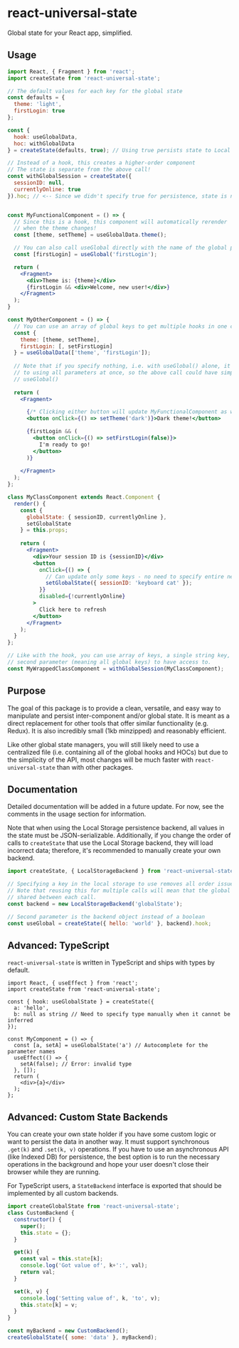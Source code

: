 # react-universal-state

Global state for your React app, simplified.

## Usage
```jsx
import React, { Fragment } from 'react';
import createState from 'react-universal-state';

// The default values for each key for the global state
const defaults = {
  theme: 'light',
  firstLogin: true
};

const {
  hook: useGlobalData,
  hoc: withGlobalData
} = createState(defaults, true); // Using true persists state to Local Storage

// Instead of a hook, this creates a higher-order component
// The state is separate from the above call!
const withGlobalSession = createState({
  sessionID: null,
  currentlyOnline: true
}).hoc; // <-- Since we didn't specify true for persistence, state is not saved


const MyFunctionalComponent = () => {
  // Since this is a hook, this component will automatically rerender
  // when the theme changes!
  const [theme, setTheme] = useGlobalData.theme();

  // You can also call useGlobal directly with the name of the global parameter
  const [firstLogin] = useGlobal('firstLogin');

  return (
    <Fragment>
      <div>Theme is: {theme}</div>
      {firstLogin && <div>Welcome, new user!</div>}
    </Fragment>
  );
}

const MyOtherComponent = () => {
  // You can use an array of global keys to get multiple hooks in one call!
  const {
    theme: [theme, setTheme],
    firstLogin: [, setFirstLogin]
  } = useGlobalData(['theme', 'firstLogin']);
  
  // Note that if you specify nothing, i.e. with useGlobal() alone, it defaults
  // to using all parameters at once, so the above call could have simply been
  // useGlobal()
  
  return (
    <Fragment>

      {/* Clicking either button will update MyFunctionalComponent as well */}
      <button onClick={() => setTheme('dark')}>Dark theme!</button>

      {firstLogin && (
        <button onClick={() => setFirstLogin(false)}>
          I'm ready to go!
        </button>
      )}
      
    </Fragment>
  );
};

class MyClassComponent extends React.Component {
  render() {
    const {
      globalState: { sessionID, currentlyOnline },
      setGlobalState
    } = this.props;
    
    return (
      <Fragment>
        <div>Your session ID is {sessionID}</div>
        <button
          onClick={() => {
            // Can update only some keys - no need to specify entire new state
            setGlobalState({ sessionID: 'keyboard cat' });
          }}
          disabled={!currentlyOnline}
        >
          Click here to refresh
        </button>
      </Fragment>
    );
  }
};

// Like with the hook, you can use array of keys, a single string key, or no
// second parameter (meaning all global keys) to have access to.
const MyWrappedClassComponent = withGlobalSession(MyClassComponent);
```

## Purpose
The goal of this package is to provide a clean, versatile, and easy way to manipulate and persist inter-component and/or global state. It is meant as a direct replacement for other tools that offer similar functionality (e.g. Redux). It is also incredibly small (1kb minzipped) and reasonably efficient.

Like other global state managers, you will still likely need to use a centralized file (i.e. containing all of the global hooks and HOCs) but due to the simplicity of the API, most changes will be much faster with `react-universal-state` than with other packages.

## Documentation
Detailed documentation will be added in a future update. For now, see the comments in the usage section for information.

Note that when using the Local Storage persistence backend, all values in the state must be JSON-serializable. Additionally, if you change the order of calls to `createState` that use the Local Storage backend, they will load incorrect data; therefore, it's recommended to manually create your own backend.
```js
import createState, { LocalStorageBackend } from 'react-universal-state';

// Specifying a key in the local storage to use removes all order issues
// Note that reusing this for multiple calls will mean that the global state is
// shared between each call.
const backend = new LocalStorageBackend('globalState');

// Second parameter is the backend object instead of a boolean
const useGlobal = createState({ hello: 'world' }, backend).hook;
```

## Advanced: TypeScript
`react-universal-state` is written in TypeScript and ships with types by default.
```tsx
import React, { useEffect } from 'react';
import createState from 'react-universal-state';

const { hook: useGlobalState } = createState({
  a: 'hello',
  b: null as string // Need to specify type manually when it cannot be inferred
});

const MyComponent = () => {
  const [a, setA] = useGlobalState('a') // Autocomplete for the parameter names
  useEffect(() => {
    setA(false); // Error: invalid type
  }, []);
  return (
    <div>{a}</div>
  );
};
```
## Advanced: Custom State Backends
You can create your own state holder if you have some custom logic or want to persist the data in another way. It must support synchronous `.get(k)` and `.set(k, v)` operations. If you have to use an asynchronous API (like Indexed DB) for persistence, the best option is to run the necessary operations in the background and hope your user doesn't close their browser while they are running.

For TypeScript users, a `StateBackend` interface is exported that should be implemented by all custom backends.

```js
import createGlobalState from 'react-universal-state';
class CustomBackend {
  constructor() {
    super();
    this.state = {};
  }

  get(k) {
    const val = this.state[k];
    console.log('Got value of', k+':', val);
    return val;
  }

  set(k, v) {
    console.log('Setting value of', k, 'to', v);
    this.state[k] = v;
  }
}

const myBackend = new CustomBackend();
createGlobalState({ some: 'data' }, myBackend);
```